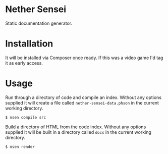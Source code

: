 # Nether Sensei

Static documentation generator.

# Installation

It will be installed via Composer once ready. If this was a video game I'd
tag it as early access.

# Usage

Run through a directory of code and compile an index. Without any options
supplied it will create a file called `nether-sensei-data.phson` in the
current working directory.

`$ nsen compile src`

Build a directory of HTML from the code index. Without any options supplied
it will be built in a directory called `docs` in the current working
directory.

`$ nsen render`
